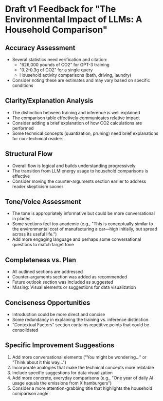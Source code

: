 # Draft v1 Feedback for "The Environmental Impact of LLMs: A Household Comparison"

## Accuracy Assessment
- Several statistics need verification and citation:
  - "626,000 pounds of CO2" for GPT-3 training
  - "0.2-0.3g of CO2" for a single query
  - Household activity comparisons (bath, driving, laundry)
- Consider noting these are estimates and may vary based on specific conditions

## Clarity/Explanation Analysis
- The distinction between training and inference is well explained
- The comparison table effectively communicates relative impact
- Consider adding a brief explanation of how CO2 calculations are performed
- Some technical concepts (quantization, pruning) need brief explanations for non-technical readers

## Structural Flow
- Overall flow is logical and builds understanding progressively
- The transition from LLM energy usage to household comparisons is effective
- Consider moving the counter-arguments section earlier to address reader skepticism sooner

## Tone/Voice Assessment
- The tone is appropriately informative but could be more conversational in places
- Some sections feel too academic (e.g., "This is conceptually similar to the environmental cost of manufacturing a car—high initially, but spread across its useful life.")
- Add more engaging language and perhaps some conversational questions to match target tone

## Completeness vs. Plan
- All outlined sections are addressed
- Counter-arguments section was added as recommended
- Future outlook section was included as suggested
- Missing: Visual elements or suggestions for data visualization

## Conciseness Opportunities
- Introduction could be more direct and concise
- Some redundancy in explaining the training vs. inference distinction
- "Contextual Factors" section contains repetitive points that could be consolidated

## Specific Improvement Suggestions
1. Add more conversational elements ("You might be wondering..." or "Think about it this way...")
2. Incorporate analogies that make the technical concepts more relatable
3. Include specific suggestions for data visualization
4. Add more concrete, everyday comparisons (e.g., "One year of daily AI usage equals the emissions from X hamburgers")
5. Consider a more attention-grabbing title that highlights the household comparison angle 